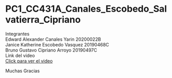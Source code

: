 # PC1_CC431A_Canales_Escobedo_Salvatierra_Cipriano
Integrantes\
Edward Alexander Canales Yarin			20200022B\
Janice Katherine Escobedo Vasquez   20190468C\
Bruno Gustavo Cipriano Arroyo   20190497C\
Link del video\
[Click para ver el video](https://drive.google.com/file/d/1Vg61mVkWOvFxv6zivDJEvCqW1BdqqaUb/view?usp=sharing)

Muchas Gracias
